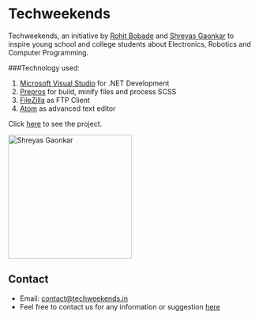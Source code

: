 # Techweekends

Techweekends, an initiative by <a href="https://github.com/rohitbobade">Rohit Bobade</a> and <a href="https://github.com/shreyasgaonkar">Shreyas Gaonkar</a> to inspire young school and college students about Electronics, Robotics and Computer Programming.


###Technology used:<br />
<ol>
<li><a href="https://www.visualstudio.com/en-us/visual-studio-homepage-vs.aspx" target="_blank">Microsoft Visual Studio</a> for .NET Development</li>
                <li><a href="https://prepros.io/" target="_blank">Prepros</a> for build, minify files and process SCSS</li>
                <li><a href="https://filezilla-project.org/" target="_blank">FileZilla</a> as FTP Client</li>
                <li><a href="https://atom.io/" target="_blank">Atom</a> as advanced text editor</li>
</ol>

<p>Click <a href="http://techweekends.in/">here</a> to see the project.
</p>

<img src="http://techweekends.in/assets/images/techweekends-logo.png" width="250" alt="Shreyas Gaonkar"><br />

## Contact


* Email: contact@techweekends.in
* Feel free to contact us for any information or suggestion [here](mailto:shreyas.gaonkar@yahoo.com)


